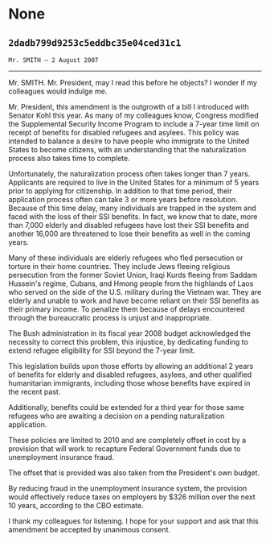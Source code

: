 # None
## `2dadb799d9253c5eddbc35e04ced31c1`
`Mr. SMITH — 2 August 2007`

---


Mr. SMITH. Mr. President, may I read this before he objects? I wonder 
if my colleagues would indulge me.

Mr. President, this amendment is the outgrowth of a bill I introduced 
with Senator Kohl this year. As many of my colleagues know, Congress 
modified the Supplemental Security Income Program to include a 7-year 
time limit on receipt of benefits for disabled refugees and asylees. 
This policy was intended to balance a desire to have people who 
immigrate to the United States to become citizens, with an 
understanding that the naturalization process also takes time to 
complete.

Unfortunately, the naturalization process often takes longer than 7 
years. Applicants are required to live in the United States for a 
minimum of 5 years prior to applying for citizenship. In addition to 
that time period, their application process often can take 3 or more 
years before resolution. Because of this time delay, many individuals 
are trapped in the system and faced with the loss of their SSI 
benefits. In fact, we know that to date, more than 7,000 elderly and 
disabled refugees have lost their SSI benefits and another 16,000 are 
threatened to lose their benefits as well in the coming years.

Many of these individuals are elderly refugees who fled persecution 
or torture in their home countries. They include Jews fleeing religious 
persecution from the former Soviet Union, Iraqi Kurds fleeing from 
Saddam Hussein's regime, Cubans, and Hmong people from the highlands of 
Laos who served on the side of the U.S. military during the Vietnam 
war. They are elderly and unable to work and have become reliant on 
their SSI benefits as their primary income. To penalize them because of 
delays encountered through the bureaucratic process is unjust and 
inappropriate.

The Bush administration in its fiscal year 2008 budget acknowledged 
the necessity to correct this problem, this injustice, by dedicating 
funding to extend refugee eligibility for SSI beyond the 7-year limit.

This legislation builds upon those efforts by allowing an additional 
2 years of benefits for elderly and disabled refugees, asylees, and 
other qualified humanitarian immigrants, including those whose benefits 
have expired in the recent past.

Additionally, benefits could be extended for a third year for those 
same refugees who are awaiting a decision on a pending naturalization 
application.

These policies are limited to 2010 and are completely offset in cost 
by a provision that will work to recapture Federal Government funds due 
to unemployment insurance fraud.

The offset that is provided was also taken from the President's own 
budget.

By reducing fraud in the unemployment insurance system, the provision 
would effectively reduce taxes on employers by $326 million over the 
next 10 years, according to the CBO estimate.

I thank my colleagues for listening. I hope for your support and ask 
that this amendment be accepted by unanimous consent.